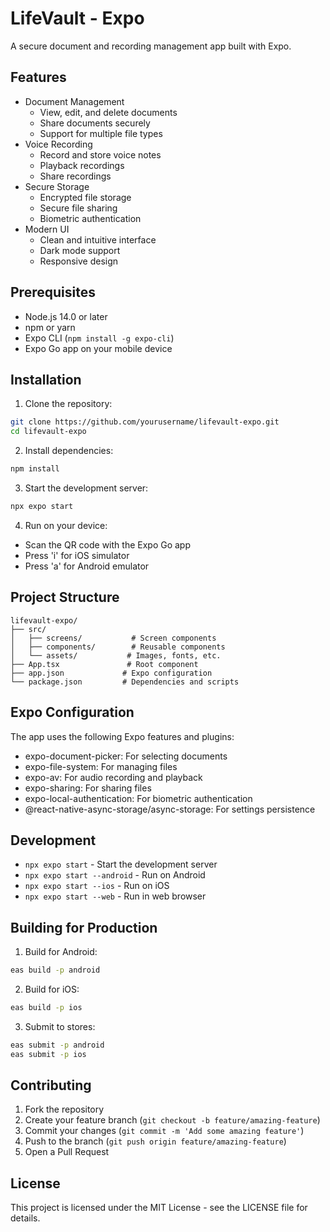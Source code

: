 # LifeVault - Expo

A secure document and recording management app built with Expo.

## Features

- Document Management
  - View, edit, and delete documents
  - Share documents securely
  - Support for multiple file types
- Voice Recording
  - Record and store voice notes
  - Playback recordings
  - Share recordings
- Secure Storage
  - Encrypted file storage
  - Secure file sharing
  - Biometric authentication
- Modern UI
  - Clean and intuitive interface
  - Dark mode support
  - Responsive design

## Prerequisites

- Node.js 14.0 or later
- npm or yarn
- Expo CLI (`npm install -g expo-cli`)
- Expo Go app on your mobile device

## Installation

1. Clone the repository:
```bash
git clone https://github.com/yourusername/lifevault-expo.git
cd lifevault-expo
```

2. Install dependencies:
```bash
npm install
```

3. Start the development server:
```bash
npx expo start
```

4. Run on your device:
- Scan the QR code with the Expo Go app
- Press 'i' for iOS simulator
- Press 'a' for Android emulator

## Project Structure

```
lifevault-expo/
├── src/
│   ├── screens/           # Screen components
│   ├── components/        # Reusable components
│   └── assets/           # Images, fonts, etc.
├── App.tsx               # Root component
├── app.json             # Expo configuration
└── package.json         # Dependencies and scripts
```

## Expo Configuration

The app uses the following Expo features and plugins:
- expo-document-picker: For selecting documents
- expo-file-system: For managing files
- expo-av: For audio recording and playback
- expo-sharing: For sharing files
- expo-local-authentication: For biometric authentication
- @react-native-async-storage/async-storage: For settings persistence

## Development

- `npx expo start` - Start the development server
- `npx expo start --android` - Run on Android
- `npx expo start --ios` - Run on iOS
- `npx expo start --web` - Run in web browser

## Building for Production

1. Build for Android:
```bash
eas build -p android
```

2. Build for iOS:
```bash
eas build -p ios
```

3. Submit to stores:
```bash
eas submit -p android
eas submit -p ios
```

## Contributing

1. Fork the repository
2. Create your feature branch (`git checkout -b feature/amazing-feature`)
3. Commit your changes (`git commit -m 'Add some amazing feature'`)
4. Push to the branch (`git push origin feature/amazing-feature`)
5. Open a Pull Request

## License

This project is licensed under the MIT License - see the LICENSE file for details.
